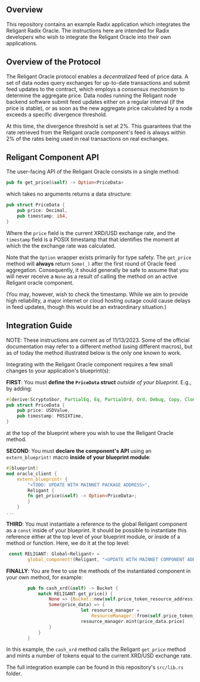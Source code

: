 ## Overview 

This repository contains an example Radix application which integrates the Religant Radix Oracle. The instructions here are intended for Radix developers who wish to integrate the Religant Oracle into their own applications.

## Overview of the Protocol 

The Religant Oracle protocol enables a _decentralized_ feed of price data. A set of data nodes query exchanges for up-to-date transactions and submit feed updates to the contract, which employs a _consensus mechanism_ to determine the aggregate price. Data nodes running the Religant node backend software submit feed updates either on a regular interval (if the price is stable), or as soon as the new aggregate price calculated by a node exceeds a specific divergence threshold. 

At this time, the divergence threshold is set at 2%. This guarantees that the rate retrieved from the Religant oracle component's feed is always within 2% of the rates being used in real transactions on real exchanges. 

## Religant Component API 

The user-facing API of the Religant Oracle consists in a single method: 

``` rust
pub fn get_price(&self) -> Option<PriceData> 
```

which takes no arguments returns a data structure: 

``` rust
pub struct PriceData {
    pub price: Decimal,
    pub timestamp: i64,
}
```

Where the `price` field is the current XRD/USD exchange rate, and the `timestamp` field is a POSIX timestamp that that identifies the moment at which the the exchange rate was calculated. 

Note that the `Option` wrapper exists primarily for type safety. The `get_price` method will __always__ return `Some(_)` after the first round of Oracle feed aggregation. Consequently, it should generally be safe to assume that you will never receive a `None` as a result of calling the method on an active Religant oracle component. 

(You may, however, wish to check the timestamp. While we aim to provide high reliability, a major internet or cloud hosting outage could cause delays in feed updates, though this would be an extraordinary situation.)

## Integration Guide 

NOTE: These instructions are current as of 11/13/2023. Some of the official documentation may refer to a different method (using different macros), but as of today the method illustrated below is the only one known to work. 

Integrating with the Religant Oracle component requires a few small changes to your application's blueprint(s): 

__FIRST__: You must __define the `PriceData` struct__ *outside of your blueprint.* E.g., by adding: 
``` rust 
#[derive(ScryptoSbor, PartialEq, Eq, PartialOrd, Ord, Debug, Copy, Clone)]
pub struct PriceData {
    pub price: USDValue,
    pub timestamp: POSIXTime,
}
```

at the top of the blueprint where you wish to use the Religant Oracle method. 


__SECOND__: You must __declare the component's API__ using an `extern_blueprint!` macro __inside of your blueprint module__: 

``` rust
#[blueprint]
mod oracle_client {
    extern_blueprint! {
        "<TODO: UPDATE WITH MAINNET PACKAGE ADDRESS>",
        Religant {
        fn get_price(&self) -> Option<PriceData>;
        }
    }
...
```

__THIRD__: You must instantiate a reference to the global Religant component as a `const` inside of your blueprint. It should be possible to instantiate this reference either at the top level of your blueprint module, or inside of a method or function. Here, we do it at the top level: 

``` rust
 const RELIGANT: Global<Religant> =
        global_component!(Religant, "<UPDATE WITH MAINNET COMPONENT ADDRESS>");
```

__FINALLY__: You are free to use the methods of the instantiated component in your own method, for example: 

``` rust
        pub fn cash_xrd(&self) -> Bucket {
            match RELIGANT.get_price() {
                None => {Bucket::new(self.price_token_resource_address)},
                Some(price_data) => {
                            let resource_manager =
                                ResourceManager::from(self.price_token_resource_address);
                            resource_manager.mint(price_data.price)
                }
            }
        }
```

In this example, the `cash_xrd` method calls the Religant `get_price` method and mints a number of tokens equal to the current XRD/USD exchange rate. 

The full integration example can be found in this repository's `src/lib.rs` folder.
